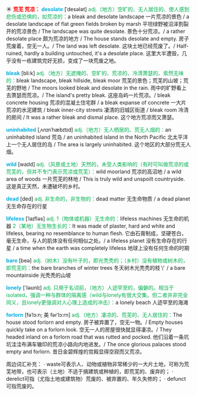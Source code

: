 ☀ <font color="red">**荒芜 荒凉：**</font>
<font color="sky blue">**desolate**</font> [ˈdesələt]
<font color="#00b050">adj.（地方）空旷的、无人居住的、使人感到悲伤或恐惧的，如荒凉的：</font>a bleak and desolate landscape 一片荒凉的景色 / a desolate landscape of flat green fields broken by marsh 平坦绿野被沼泽割裂开的荒凉景色 / The landscape was quite desolate. 景色十分荒凉。/ a rather desolate place 颇为荒凉的地方 / The house stands desolate and empty. 房子荒废着，空无一人。/ The land was left desolate. 这块土地已经荒废了。/ Half-ruined, hardly a building untouched, it's a desolate place. 这里大半遭毁，几乎没有一栋建筑完好无损，变成了一块荒废之地。
           
<font color="sky blue">**bleak**</font> [bli:k]
<font color="#00b050">adj.（地方）无遮掩的、空旷的、荒凉的、冷清萧瑟的、索然无味的：</font>bleak landscape, bleak hillside, bleak moor 荒芜的景色；荒芜的山坡；荒芜的野地 / The moors looked bleak and desolate in the rain. 雨中的旷野看上去萧瑟而荒凉。/ The island's pretty bleak. 这座岛屿一片荒凉。/ bleak concrete housing 荒凉的混凝土住宅群 / a bleak expanse of concrete 一大片荒凉的水泥建筑 / bleak inner-city streets 凄清的旧城区街道 / bleak room 冷清的房间 / It was a rather bleak and dismal place. 这个地方荒凉而又萧瑟。           

<font color="sky blue">**uninhabited**</font> [ˌʌnɪnˈhæbɪtɪd]
<font color="#00b050">adj.（地方）无人栖居的、荒无人烟的：</font>an uninhabited island 荒岛 / an uninhabited island in the North Pacific 北太平洋上一个无人居住的岛 / The area is largely uninhabited. 这个地区的大部分荒无人烟。

<font color="sky blue">**wild**</font> [waɪld] 
<font color="#00b050">adj.（风景或土地）天然的，未受人类影响的（有时可叫做荒凉的或荒芜的，但并不专门表示荒凉或荒芜）：</font>wild moorland 荒凉的高沼地 / a wild area of woods 一片荒芜的林地 / This is truly wild and unspoilt countryside. 这是真正天然，未遭破坏的乡村。

<font color="sky blue">**dead**</font> [ded] 
<font color="#00b050">adj. 非生命的，非生物的：</font>dead matter 无生命物质 / a dead planet 无生命存在的行星
           
<font color="sky blue">**lifeless**</font> [ˈlaɪfləs]
<font color="#00b050">adj. 1（物体或机器）无生命的：</font>lifeless machines 无生命的机器 <font color="#00b050">2（某地）无生物生长的：</font>It was made of plaster, hard and white and lifeless, bearing no resemblance to human flesh. 它由石膏制成，坚硬苍白，毫无生命，与人的肌体没有任何相似之处。/ a lifeless planet 没有生命存在的行星 / a time when the earth was completely lifeless 地球上没有任何生命的时期

<font color="sky blue">**bare**</font> [beə] 
<font color="#00b050">adj.（树木）没有叶子的，即光秃秃的；（乡村）没有植物或树木的，即荒芜的：</font>the bare branches of winter trees 冬天树木光秃秃的枝丫 / a bare mountainside 光秃秃的山坡

<font color="sky blue">**lonely**</font> ['ləʊnlɪ] 
<font color="#00b050">adj. 只用于名词前，（地方）人迹罕至的，偏僻的。相当于isolated，强调一种与群体的隔离感（wild与lonely有很大交集。但二者并非完全同义，且lonely更强调对人心理上造成的冲击）：</font>a lonely beach 人迹罕至的海滩
           
<font color="sky blue">**forlorn**</font> [fəˈlɔ:n; 美 fərˈlɔ:rn]
<font color="#00b050">adj.（地方）凄凉的、荒芜的、无人居住的：</font>The house stood forlorn and empty. 房子被弃置了，空无一物。/ Empty houses quickly take on a forlorn look. 空无一人的房屋很快就显得凄凉。/ They headed inland on a forlorn road that was rutted and pocked. 他们沿着一条坑坑洼洼布满车辙印的荒凉小路向内地进发。/ The once glorious palaces stood empty and forlorn. 昔日金碧辉煌的宫殿显得空寂而又荒凉。

周边词汇补充：
· waste可表示人、动物或植物非常稀少的一大片土地，可称为荒芜地带，也可表示（土地）不适于搞建筑或种植的，即荒芜的、废弃的；
· derelict可指（尤指土地或建筑物）荒废的、被弃置的、年久失修的；
· defunct可指荒废的。
